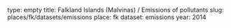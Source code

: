 type: empty
title: Falkland Islands (Malvinas) / Emissions of pollutants
slug: places/fk/datasets/emissions
place: fk
dataset: emissions
year: 2014
